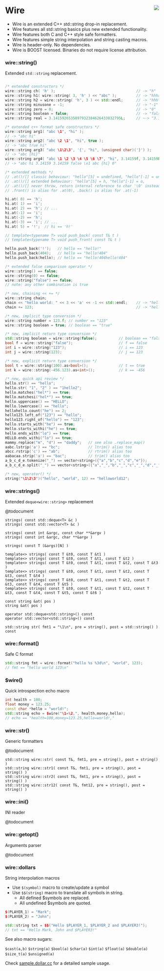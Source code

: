 Wire <a href="https://travis-ci.org/r-lyeh/wire"><img src="https://api.travis-ci.org/r-lyeh/wire.svg?branch=master" align="right" /></a>
====

- Wire is an extended C++ std::string drop-in replacement.
- Wire features all std::string basics plus new extended functionality.
- Wire features both C and C++ style safe formatters.
- Wire features simple string interpolation and string casting macros.
- Wire is header-only. No dependencies.
- Wire is BOOST licensed. Binaries do not require license attribution.

### wire::string()
Extended ```std::string``` replacement.

```c++

/* extended constructors */
wire::string ch( 'h' );                                     // -> "h"
wire::string h1( wire::string( 3, 'h' ) << "abc" );         // -> "hhhabc"
wire::string h2 = wire::string( 'h', 3 ) << std::endl;      // -> "hhh\n"
wire::string minusone = -1;                                 // -> "-1"
wire::string zero = 0;                                      // -> "0"
wire::string boolean = false;                               // -> "false"
wire::string real = 3.1415926535897932384626433832795L;     // ~-> "3.14159"

/* extended c++ format safe constructors */
wire::string arg1( "abc \1", "hi" );
// -> "abc hi"
wire::string arg2( "abc \2 \1", "hi", true );
// -> "abc true hi"
wire::string arg3( "abc \1\2\3", '{', "hi", (unsigned char)('}') );
// -> "abc {hi}"
wire::string arg4( "abc \1 \2 \3 \4 \5 \6 \7", "hi", 3.14159f, 3.14159L, false, '\x1', arg3, 0 );
// -> "abc hi 3.14159 3.14159 false \x1 abc {hi} 0"

/* extended methods */
// .at()/[] classic behaviour: "hello"[5] = undefined, "hello"[-1] = undefined
// .at()/[] extended behaviour: "hello"[5] = h, "hello"[-1] = o,
// .at()/[] never throw, return internal reference to char '\0' instead
// .front() is alias for .at(0), .back() is alias for .at(-1)

hi.at( 0) == 'h';
hi.at( 1) == 'i';
hi.at( 2) == 'h'; // ...
hi.at(-1) == 'i';
hi.at(-2) == 'h';
hi.at(-3) == 'i'; // ...
hi.at( 5) = '!';  // hi == 'h!'

// template<typename T> void push_back( const T& t )
// template<typename T> void push_front( const T& t )

hello.push_back('!');   // hello == "hello!"
hello.push_back(404);   // hello == "hello!404"
hello.push_back(hello); // hello == "hello!404hello!404"

/* extended false comparison operator */
wire::string() == false;
wire::string(0) == false;
wire::string("false") == false;
// note: any other combination is true

/* new, chaining << += */
wire::string chain;
chain << "hello world: " << 3 << 'a' << -1 << std::endl;    // -> "hello world: 3a-1\n"
chain += 123;                                               // -> "hello world: 3a-1\n123"

/* new, implicit type conversion */
wire::string number = 123.f; // number == "123"
wire::string boolean = true; // boolean == "true"

/* new, implicit return type conversion */
std::string boolean = wire::string(false);          // boolean == "false"
bool f = wire::string("false");                     // f == false
int i = wire::string("123");                        // i == 123
int j = wire::string(123);                          // j == 123

/* new, explicit return type conversion */
bool t = wire::string(100).as<bool>();              // t == true
int k = wire::string(-456.123).as<int>();           // k == -456

/* new, quick api review */
hello.str() == "hello";
hello.str( "1", "2" ) == "1hello2";
hello.matches("hel*") == true;
Hello.matchesi("hel*") == true;
hello.uppercase() == "HELLO";
Hello.lowercase() == "hello";
hellohello.count("he") == 2;
hello123.left_of("123") == "hello";
hello123.right_of("hello") == "123";
hello.starts_with("he") == true;
Hello.starts_withi("he") == true;
hello.ends_with("lo") == true;
HELLO.ends_withi("lo") == true;
mammy.replace("m", "d") == "daddy";   // see also .replace_map()
aabc.lstrip('a') == "bc";             // ltrim() alias too
abcc.rstrip('c') == "ab";             // rtrim() alias too
aabacaa.strip('a') == "bac";          // trim() alias too
a_b_c_d_e.tokenize("_") == vector<string>({"a","b","c","d","e"});
a_b_c_d_e.split("_") == vector<string>({"a","_","b","_","c","_","d","_","e"});

/* new, operator() */
string("\1\2\3")("hello", "world", 12) == "helloworld12";
```

### wire::strings()
Extended ```deque<wire::string>``` replacement

@todocument
```
strings( const std::deque<T> &c )
strings( const std::vector<T> &c )

strings( const int &argc, const char **&argv )
strings( const int &argc, char **&argv )

strings( const T (&args)[N] )

template<> strings( const T &t0, const T &t1 )
template<> strings( const T &t0, const T &t1, const T &t2 )
template<> strings( const T &t0, const T &t1, const T &t2, const T &t3 )
template<> strings( const T &t0, const T &t1, const T &t2, const T &t3, const T &t4 )
template<> strings( const T &t0, const T &t1, const T &t2, const T &t3, const T &t4, const T &t5 )
template<> strings( const T &t0, const T &t1, const T &t2, const T &t3, const T &t4, const T &t5, const T &t6 )

const string &at( pos )
string &at( pos )

operator std::deque<std::string>() const
operator std::vector<std::string>() const

std::string str( fmt1 = "\1\n", pre = string(), post = std::string() ) const
```

### wire::format()
Safe C format

```c++
std::string fmt = wire::format("hello %s %3d\n", "world", 123);
// fmt == "hello world 123\n"
```

### $wire()
Quick introspection echo macro

```c++
int health = 100;
float money = 123.25;
const char *hello = "world!";
std::string echo = $wire("\1=\2,", health,money,hello);
// echo == "health=100,money=123.25,hello=world!,"
```

### wire::str()
Generic formatters

@todocument
```
std::string wire::str( const T&, fmt1, pre = string(), post = string() )
std::string wire::str1( const T&, fmt1, pre = string(), post = string() )
std::string wire::str2( const T&, fmt1, pre = string(), post = string() )
std::string wire::str12( const T&, fmt12, pre = string(), post = string() )
```

### wire::ini()
INI reader

@todocument

### wire::getopt()
Arguments parser

@todocument

### wire::dollars
String interpolation macros

- Use `$(symbol)` macro to create/update a symbol
- Use `$$(string)` macro to translate all symbols in string.
  - All defined $symbols are replaced.
  - All undefined $symbols are quoted.

```c++
$(PLAYER_1) = "Mark";
$(PLAYER_2) = "John";

std::string txt = $$("Hello $PLAYER_1, $PLAYER_2 and $PLAYER3!");
// txt == "Hello Mark, John and $PLAYER3!"
```

See also macro sugars:

`$cast(a,b)`
`$string(a)`
`$bool(a)`
`$char(a)`
`$int(a)`
`$float(a)`
`$double(a)`
`$size_t(a)`
`$unsigned(a)`

Check [sample.dollar.cc](sample.dollar.cc) for a detailed sample usage.

